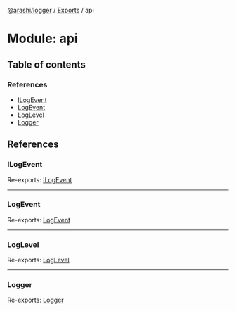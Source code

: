 [@arashi/logger](../README.md) / [Exports](../modules.md) / api

# Module: api

## Table of contents

### References

- [ILogEvent](api.md#ilogevent)
- [LogEvent](api.md#logevent)
- [LogLevel](api.md#loglevel)
- [Logger](api.md#logger)

## References

### ILogEvent

Re-exports: [ILogEvent](../interfaces/ilogevent.ilogevent-1.md)

___

### LogEvent

Re-exports: [LogEvent](../enums/logevent.logevent-1.md)

___

### LogLevel

Re-exports: [LogLevel](../enums/loglevel.loglevel-1.md)

___

### Logger

Re-exports: [Logger](../classes/logger.logger-1.md)
